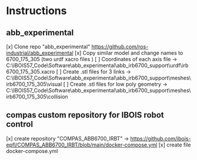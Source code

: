 # Instructions

## abb_experimental
[x] Clone repo "abb_experimental" https://github.com/ros-industrial/abb_experimental
[x] Copy similar model and change names to 6700_175_305 (two urdf xacro files )
[ ] Coordinates of each axis file -> C:\IBOIS57\_Code\Software\abb_experimental\abb_irb6700_support\urdf\irb6700_175_305.xacro
[ ] Create .stl files for 3 links -> C:\IBOIS57\_Code\Software\abb_experimental\abb_irb6700_support\meshes\irb6700_175_305\visual
[ ] Create .stl files for low poly geometry -> C:\IBOIS57\_Code\Software\abb_experimental\abb_irb6700_support\meshes\irb6700_175_305\collision

## compas custom repository for IBOIS robot control
[x] create repository "COMPAS_ABB6700_IRBT" -> https://github.com/ibois-epfl/COMPAS_ABB6700_IRBT/blob/main/docker-compose.yml
[x] create file docker-compose.yml

